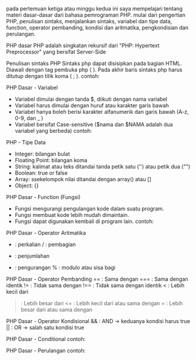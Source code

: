 pada pertemuan ketiga atau minggu kedua ini saya mempelajari tentang materi dasar-dasar dari bahasa pemrograman PHP. mulai dari pengertian PHP, penulisan sintaks, menjalankan sintaks, variabel dan tipe data, function, operator pembanding, kondisi dan aritmatika, pengkondisian dan perulangan. 

PHP dasar
PHP adalah singkatan rekursif dari "PHP: Hypertext Preprocessor" yang bersifat Server-Side

Penulisan sintaks PHP
Sintaks php dapat disisipkan pada bagian HTML. Diawali dengan tag pembuka php ( <?php ), Diakhiri dengan tag penutup php ( ?> ). Pada akhir baris sintaks php harus ditutup dengan titik koma ( ; ).
contoh: <?php
echo “Hello World!”;
?>

PHP Dasar - Variabel

- Variabel dimulai dengan tanda $, diikuti dengan nama variabel
- Variabel harus dimulai dengan huruf atau karakter garis bawah
- Variabel hanya boleh berisi karakter alfanumerik dan garis bawah (A-z, 0-9, dan \_ )
- Variabel bersifat Case-sensitive ($nama dan $NAMA adalah dua variabel yang berbeda)
  contoh: <?php
  $name = “Ipin”;
  ?>

PHP - Tipe Data

- Integer: bilangan bulat
- Floating Point: bilangan koma
- String: kalimat atau teks ditandai tanda petik satu ('') atau petik dua ("")
- Boolean: true or false
- Array: ssekelompok nilai ditandai dengan array() atau []
- Object: {}

PHP Dasar - Function (Fungsi)

- Fungsi mengurangi pengulangan kode dalam suatu program.
- Fungsi membuat kode lebih mudah dimaintain.
- Fungsi dapat digunakan kembali di program lain.
contoh:
<?php
function genap($num){
    if($num % 2 == 0){
        echo "genap";
    }
}
?>

PHP Dasar - Operator Aritmatika

- : perkalian
  / : pembagian

* : penjumlahan

- : pengurangan
  % : modulo atau sisa bagi

PHP Dasar - Operator Pembanding
== : Sama dengan
=== : Sama dengan identik
!= : Tidak sama dengan
!== : Tidak sama dengan identik
< : Lebih kecil dari

> : Lebih besar dari
> <= : Lebih kecil dari atau sama dengan
> = : Lebih besar dari atau sama dengan

PHP Dasar - Operator Kondisional
&& : AND -> keduanya kondisi harus true
|| : OR -> salah satu kondisi true

PHP Dasar - Conditional
contoh:

<?php 
if(kondisi){
    statement
}else if(kondisi){
    statement
}else{
    statement
}
?>

PHP Dasar - Perulangan
contoh:
<?php
for (expression1, expression2, expression3) {
// code block
}

$i = x;
while ($i < x) {
    echo $i;
$i++;
}
?>
